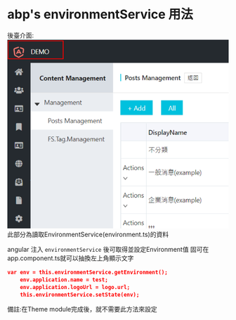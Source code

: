 # abp's environmentService 用法
後臺介面:
<img src="./images/A03/UI顯示位置.png">
此部分為讀取EnvironmentService(environment.ts)的資料


angular 注入 `environmentService` 後可取得並設定Environment值
固可在 app.component.ts就可以抽換左上角顯示文字
``` json
var env = this.environmentService.getEnvironment();
    env.application.name = test;
    env.application.logoUrl = logo.url;
    this.environmentService.setState(env);
```

備註:在Theme module完成後，就不需要此方法來設定



